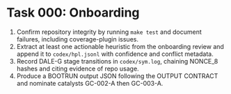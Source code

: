 # Task 000: Onboarding

1. Confirm repository integrity by running `make test` and document failures, including coverage-plugin issues.
2. Extract at least one actionable heuristic from the onboarding review and append it to `codex/hpl.jsonl` with confidence and
   conflict metadata.
3. Record DALE-G stage transitions in `codex/sym.log`, chaining NONCE_8 hashes and citing evidence of repo usage.
4. Produce a BOOTRUN output JSON following the OUTPUT CONTRACT and nominate catalysts GC-002-A then GC-003-A.
